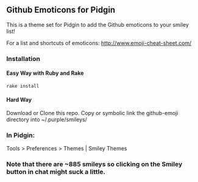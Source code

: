 ## Github Emoticons for Pidgin

This is a theme set for Pidgin to add the Github emoticons to your smiley list!

For a list and shortcuts of emoticons: http://www.emoji-cheat-sheet.com/
### Installation

#### Easy Way with Ruby and Rake

    rake install

#### Hard Way

Download or Clone this repo.
Copy or symbolic link the github-emoji directory into ~/.purple/smileys/

### In Pidgin:

Tools > Preferences > Themes | Smiley Themes

### Note that there are ~885 smileys so clicking on the Smiley button in chat might suck a little.
